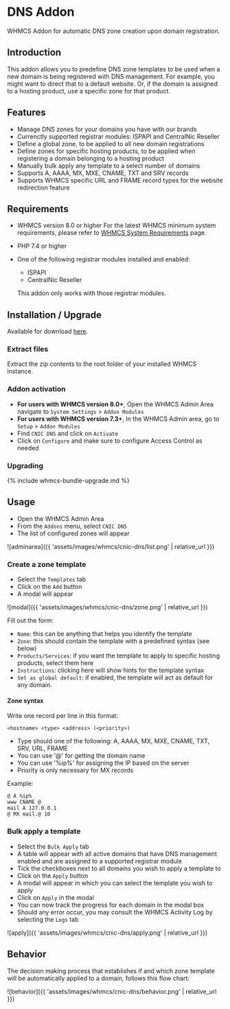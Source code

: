 # DNS Addon

WHMCS Addon for automatic DNS zone creation upon domain registration.

## Introduction

This addon allows you to predefine DNS zone templates to be used when a new domain is being registered with DNS management.
For example, you might want to direct that to a default website. Or, if the domain is assigned to a hosting product, use a specific zone for that product.

## Features

- Manage DNS zones for your domains you have with our brands
- Currenctly supported registrar modules: ISPAPI and CentralNic Reseller
- Define a global zone, to be applied to all new domain registrations
- Define zones for specific hosting products, to be applied when registering a domain belonging to a hosting product
- Manually bulk apply any template to a select number of domains
- Supports A, AAAA, MX, MXE, CNAME, TXT and SRV records
- Supports WHMCS specific URL and FRAME record types for the website redirection feature

## Requirements

- WHMCS version 8.0 or higher
  For the latest WHMCS minimum system requirements, please refer to [WHMCS System Requirements](https://docs.whmcs.com/System_Requirements) page.
- PHP 7.4 or higher
- One of the following registrar modules installed and enabled:
  - ISPAPI
  - CentralNic Reseller
  
  This addon only works with those registrar modules.

## Installation / Upgrade

Available for download [here](https://github.com/centralnicgroup-opensource/rtldev-middleware-whmcs/raw/main/whmcs-cnic-bundle.zip).

### Extract files

Extract the zip contents to the root folder of your installed WHMCS instance.

### Addon activation

- **For users with WHMCS version 8.0+**, Open the WHMCS Admin Area navigate to `System Settings` > `Addon Modules`
- **For users with WHMCS version 7.3+**, In the WHMCS Admin area, go to `Setup` > `Addon Modules`
- Find `CNIC DNS` and click on `Activate`
- Click on `Configure` and make sure to configure Access Control as needed

### Upgrading

{% include whmcs-bundle-upgrade.md %}

## Usage

- Open the WHMCS Admin Area
- From the `Addons` menu, select `CNIC DNS`
- The list of configured zones will appear

![adminarea]({{ 'assets/images/whmcs/cnic-dns/list.png' | relative_url }})

### Create a zone template

- Select the `Templates` tab
- Click on the `Add` button
- A modal will appear

![modal]({{ 'assets/images/whmcs/cnic-dns/zone.png' | relative_url }})

Fill out the form:

- `Name`: this can be anything that helps you identify the template
- `Zone`: this should contain the template with a predefined syntax (see below)
- `Products/Services`: if you want the template to apply to specific hosting products, select them here
- `Instructions`: clicking here will show hints for the template syntax
- `Set as global default`: if enabled, the template will act as default for any domain.

#### Zone syntax

Write one record per line in this format:

```text
<hostname> <type> <address> (<priority>)
```

- Type should one of the following:
  A, AAAA, MX, MXE, CNAME, TXT, SRV, URL, FRAME
- You can use '@' for getting the domain name
- You can use '%ip%' for assigning the IP based on the server
- Priority is only necessary for MX records

Example:

```text
@ A %ip%
www CNAME @
mail A 127.0.0.1
@ MX mail.@ 10
```

### Bulk apply a template

- Select the `Bulk Apply` tab
- A table will appear with all active domains that have DNS management enabled and are assigned to a supported registrar module
- Tick the checkboxes next to all domains you wish to apply a template to
- Click on the `Apply` button
- A modal will appear in which you can select the template you wish to apply
- Click on `Apply` in the modal
- You can now track the progress for each domain in the modal box
- Should any error occur, you may consult the WHMCS Activity Log by selecting the `Logs` tab

![apply]({{ 'assets/images/whmcs/cnic-dns/apply.png' | relative_url }})

## Behavior

The decision making process that establishes if and which zone template will be automatically applied to a domain, follows this flow chart:

![behavior]({{ 'assets/images/whmcs/cnic-dns/behavior.png' | relative_url }})
